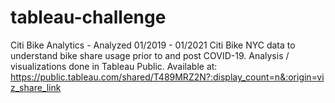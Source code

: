# tableau-challenge
Citi Bike Analytics - Analyzed 01/2019 - 01/2021 Citi Bike NYC data to understand bike share usage prior to and post COVID-19.  Analysis / visualizations done in Tableau Public. Available at: https://public.tableau.com/shared/T489MRZ2N?:display_count=n&:origin=viz_share_link

